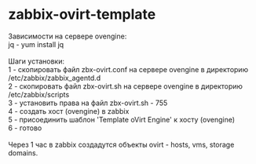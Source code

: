 # zabbix-ovirt-template
Зависимости на сервере ovengine:<br />
jq - yum install jq<br />
<br />
Шаги установки:<br />
1 - скопировать файл zbx-ovirt.conf на сервере ovengine в директорию /etc/zabbix/zabbix_agentd.d<br />
2 - скопировать файл zbx-ovirt.sh на сервере ovengine в директорию /etc/zabbix/scripts<br />
3 - установить права на файл zbx-ovirt.sh - 755<br />
4 - создать хост (ovengine) в zabbix<br />
5 - присоединить шаблон 'Template oVirt Engine' к хосту (ovengine)<br />
6 - готово<br />
<br />
Через 1 час в zabbix создадутся объекты ovirt - hosts, vms, storage domains.
